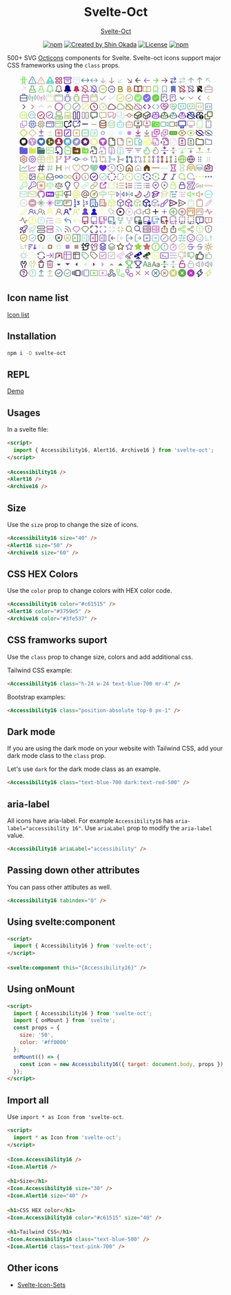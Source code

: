 <h1 align="center">Svelte-Oct</h1>

<p align="center">
<a href="https://svelte-oct.codewithshin.com/">Svelte-Oct</a>
</p>

<p align="center">
<a href="https://www.npmjs.com/package/svelte-oct" rel="nofollow"><img src="https://img.shields.io/npm/v/svelte-oct" alt="npm"></a>
<a href="https://twitter.com/shinokada" rel="nofollow"><img src="https://img.shields.io/badge/created%20by-@shinokada-4BBAAB.svg" alt="Created by Shin Okada"></a>
<a href="https://opensource.org/licenses/MIT" rel="nofollow"><img src="https://img.shields.io/github/license/shinokada/svelte-oct" alt="License"></a>
<a href="https://www.npmjs.com/package/svelte-oct" rel="nofollow"><img src="https://img.shields.io/npm/dw/svelte-oct.svg" alt="npm"></a>
</p>

500+ SVG [Octicons](https://github.com/primer/octicons) components for Svelte. Svelte-oct icons support major CSS frameworks using the `class` props.

<p align="center">
<img width="450" src="https://raw.githubusercontent.com/shinokada/svelte-oct/main/static/images/octicons.webp" />
</p>

## Icon name list

[Icon list](https://github.com/shinokada/svelte-oct/blob/main/icon-list.md)

## Installation

```sh
npm i -D svelte-oct
```

## REPL

[Demo](https://svelte.dev/repl/fccdaf257870448bbb6b924fda6c3a5e)

## Usages

In a svelte file:

```html
<script>
  import { Accessibility16, Alert16, Archive16 } from 'svelte-oct';
</script>

<Accessibility16 />
<Alert16 />
<Archive16 />
```

## Size

Use the `size` prop to change the size of icons.

```html
<Accessibility16 size="40" />
<Alert16 size="50" />
<Archive16 size="60" />
```

## CSS HEX Colors

Use the `color` prop to change colors with HEX color code.

```html
<Accessibility16 color="#c61515" />
<Alert16 color="#3759e5" />
<Archive16 color="#3fe537" />
```

## CSS framworks suport

Use the `class` prop to change size, colors and add additional css.

Tailwind CSS example:

```html
<Accessibility16 class="h-24 w-24 text-blue-700 mr-4" />
```

Bootstrap examples:

```html
<Accessibility16 class="position-absolute top-0 px-1" />
```

## Dark mode

If you are using the dark mode on your website with Tailwind CSS, add your dark mode class to the `class` prop.

Let's use `dark` for the dark mode class as an example.

```html
<Accessibility16 class="text-blue-700 dark:text-red-500" />
```

## aria-label

All icons have aria-label. For example `Accessibility16` has `aria-label="accessibility 16"`.
Use `ariaLabel` prop to modify the `aria-label` value.

```html
<Accessibility16 ariaLabel="accessibility" />
```

## Passing down other attributes

You can pass other attibutes as well.

```html
<Accessibility16 tabindex="0" />
```

## Using svelte:component

```html
<script>
  import { Accessibility16 } from 'svelte-oct';
</script>

<svelte:component this="{Accessibility16}" />
```

## Using onMount

```html
<script>
  import { Accessibility16 } from 'svelte-oct';
  import { onMount } from 'svelte';
  const props = {
    size: '50',
    color: '#ff0000'
  };
  onMount(() => {
    const icon = new Accessibility16({ target: document.body, props });
  });
</script>
```

## Import all

Use `import * as Icon from 'svelte-oct`.

```html
<script>
  import * as Icon from 'svelte-oct';
</script>

<Icon.Accessibility16 />
<Icon.Alert16 />

<h1>Size</h1>
<Icon.Accessibility16 size="30" />
<Icon.Alert16 size="40" />

<h1>CSS HEX color</h1>
<Icon.Accessibility16 color="#c61515" size="40" />

<h1>Tailwind CSS</h1>
<Icon.Accessibility16 class="text-blue-500" />
<Icon.Alert16 class="text-pink-700" />
```

## Other icons

- [Svelte-Icon-Sets](https://svelte-svg-icons.vercel.app/)

